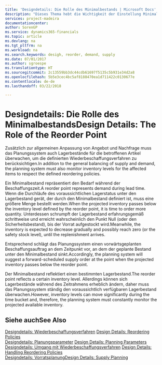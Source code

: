 ```yaml
---
title: 'Designdetails: Die Rolle des Minimalbestands | Microsoft Docs'
description: "Dieses Thema hebt die Wichtigkeit der Einstellung Minimalbed hervor, damit Sie wissen, wann Sie den Bestand erneuern müssen."
services: project-madeira
documentationcenter: 
author: SorenGP
ms.service: dynamics365-financials
ms.topic: article
ms.devlang: na
ms.tgt_pltfrm: na
ms.workload: na
ms.search.keywords: desigh, reorder, demand, supply
ms.date: 07/01/2017
ms.author: sgroespe
ms.translationtype: HT
ms.sourcegitcommit: 2c13559bb3dc44cdb61697f5135c5b931e34d2a8
ms.openlocfilehash: 5b5e3cec4bc5af8188470ea1d711422c0130677e
ms.contentlocale: de-de
ms.lasthandoff: 03/22/2018

---
```

# <a name="design-details-the-role-of-the-reorder-point"></a><span data-ttu-id="9d41b-103">Designdetails: Die Rolle des Minimalbestands</span><span class="sxs-lookup"><span data-stu-id="9d41b-103">Design Details: The Role of the Reorder Point</span></span>
<span data-ttu-id="9d41b-104">Zusätzlich zur allgemeinen Anpassung von Angebot und Nachfrage muss das Planungssystem auch Lagerbestände für die betroffenen Artikel überwachen, um die definierten Wiederbeschaffungsverfahren zu berücksichtigen.</span><span class="sxs-lookup"><span data-stu-id="9d41b-104">In addition to the general balancing of supply and demand, the planning system must also monitor inventory levels for the affected items to respect the defined reordering policies.</span></span>  
  
<span data-ttu-id="9d41b-105">Ein Minimalbestand repräsentiert den Bedarf während der Beschaffungszeit.</span><span class="sxs-lookup"><span data-stu-id="9d41b-105">A reorder point represents demand during lead time.</span></span> <span data-ttu-id="9d41b-106">Wenn die Durchläufe des voraussichtlichen Lagerstatus unter den Lagerbestand gerät, der durch den Minimalbestand definiert ist, muss eine größere Menge bestellt werden.</span><span class="sxs-lookup"><span data-stu-id="9d41b-106">When the projected inventory passes below the inventory level defined by the reorder point, it is time to order more quantity.</span></span> <span data-ttu-id="9d41b-107">Unterdessen schrumpft der Lagerbestand erfahrungsgemäß schrittweise und erreicht wahrscheinlich den Punkt Null (oder den Sicherheitsbestand), bis der Vorrat aufgestockt wird.</span><span class="sxs-lookup"><span data-stu-id="9d41b-107">Meanwhile, the inventory is expected to decrease gradually and possibly reach zero (or the safety stock level), until the replenishment arrives.</span></span>  
  
<span data-ttu-id="9d41b-108">Entsprechend schlägt das Planungssystem einen vorwärtsgeplanten Beschaffungsauftrag an dem Zeitpunkt vor, an dem der geplante Bestand unter den Minimalbestand sinkt.</span><span class="sxs-lookup"><span data-stu-id="9d41b-108">Accordingly, the planning system will suggest a forward-scheduled supply order at the point when the projected inventory passes below the reorder point.</span></span>  
  
<span data-ttu-id="9d41b-109">Der Minimalbestand reflektiert einen bestimmten Lagerbestand.</span><span class="sxs-lookup"><span data-stu-id="9d41b-109">The reorder point reflects a certain inventory level.</span></span> <span data-ttu-id="9d41b-110">Allerdings können sich Lagerbestände während des Zeitrahmens erheblich ändern, daher muss das Planungssystem ständig den voraussichtlich verfügbaren Lagerbestand überwachen.</span><span class="sxs-lookup"><span data-stu-id="9d41b-110">However, inventory levels can move significantly during the time bucket and, therefore, the planning system must constantly monitor the projected available inventory.</span></span>  
  
## <a name="see-also"></a><span data-ttu-id="9d41b-111">Siehe auch</span><span class="sxs-lookup"><span data-stu-id="9d41b-111">See Also</span></span>  
<span data-ttu-id="9d41b-112">[Designdetails: Wiederbeschaffungsverfahren](design-details-reordering-policies.md) </span><span class="sxs-lookup"><span data-stu-id="9d41b-112">[Design Details: Reordering Policies](design-details-reordering-policies.md) </span></span>  
<span data-ttu-id="9d41b-113">[Designdetails: Planungsparameter](design-details-planning-parameters.md) </span><span class="sxs-lookup"><span data-stu-id="9d41b-113">[Design Details: Planning Parameters](design-details-planning-parameters.md) </span></span>  
<span data-ttu-id="9d41b-114">[Designdetails: Umgang mit Wiederbeschaffungsverfahren](design-details-handling-reordering-policies.md) </span><span class="sxs-lookup"><span data-stu-id="9d41b-114">[Design Details: Handling Reordering Policies](design-details-handling-reordering-policies.md) </span></span>  
[<span data-ttu-id="9d41b-115">Designdetails: Vorratsplanung</span><span class="sxs-lookup"><span data-stu-id="9d41b-115">Design Details: Supply Planning</span></span>](design-details-supply-planning.md)
